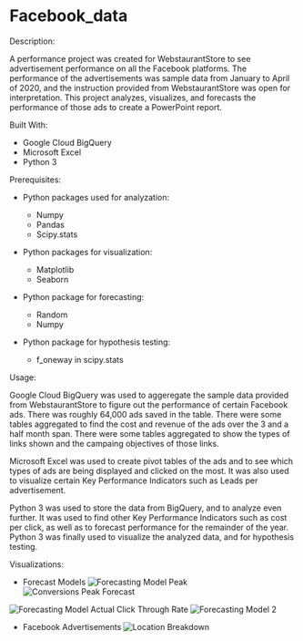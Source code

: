 # Facebook_data

Description:

A performance project was created for WebstaurantStore to see advertisement performance on all the Facebook platforms. The performance of the advertisements was sample data from January to April of 2020, and the instruction provided from WebstaurantStore was open for interpretation. This project analyzes, visualizes, and forecasts the performance of those ads to create a PowerPoint report.

Built With:
- Google Cloud BigQuery
- Microsoft Excel
- Python 3 

Prerequisites:
- Python packages used for analyzation:
  - Numpy
  - Pandas
  - Scipy.stats

- Python packages for visualization:
  - Matplotlib
  - Seaborn
- Python package for forecasting:
  - Random
  - Numpy
- Python package for hypothesis testing:
  - f_oneway in scipy.stats

Usage:

Google Cloud BigQuery was used to aggeregate the sample data provided from WebstaurantStore to figure out the performance of certain Facebook ads. There was roughly 64,000 ads saved in the table. There were some tables aggregated to find the cost and revenue of the ads over the 3 and a half month span. There were some tables aggregated to show the types of links shown and the campaing objectives of those links.

Microsoft Excel was used to create pivot tables of the ads and to see which types of ads are being displayed and clicked on the most. It was also used to visualize certain Key Performance Indicators such as Leads per advertisement.

Python 3 was used to store the data from BigQuery, and to analyze even further. It was used to find other Key Performance Indicators such as cost per click, as well as to forecast performance for the remainder of the year. Python 3 was finally used to visualize the analyzed data, and for hypothesis testing.

Visualizations:
- Forecast Models
![Forecasting Model Peak](https://user-images.githubusercontent.com/78121835/130523218-78b82293-55f0-464f-a462-f70df3283b76.png)
![Conversions Peak Forecast](https://user-images.githubusercontent.com/78121835/130523265-49eb9f31-32d5-44f4-b31d-b7722b510684.png)

![Forecasting Model Actual Click Through Rate](https://user-images.githubusercontent.com/78121835/130523483-06773b35-3190-4be9-b05e-b18bcf3a8714.png)
![Forecasting Model 2](https://user-images.githubusercontent.com/78121835/130523541-4b5d2a8f-642c-4cd2-9dfc-31ba1fbd8913.png)

- Facebook Advertisements
![Location Breakdown](https://user-images.githubusercontent.com/78121835/130523438-0f1c35ce-89d6-4378-a128-df8ed39f8d17.png)











